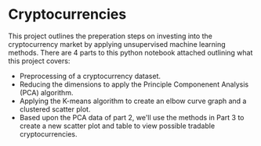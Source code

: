 # Cryptocurrencies

This project outlines the preperation steps on investing into the cryptocurrency market by applying unsupervised machine learning methods. There are 4 parts to this python notebook attached outlining what this project covers:

* Preprocessing of a cryptocurrency dataset.
* Reducing the dimensions to apply the Principle Componenent Analysis (PCA) algorithm.
* Applying the K-means algorithm to create an elbow curve graph and a clustered scatter plot.
* Based upon the PCA data of part 2, we'll use the methods in Part 3 to create a new scatter plot and table to view possible tradable cryptocurrencies.
